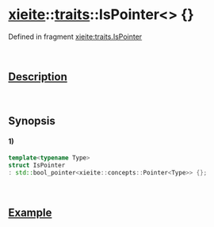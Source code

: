 # [xieite](../../xieite.md)\:\:[traits](../../traits.md)\:\:IsPointer\<\> \{\}
Defined in fragment [xieite:traits.IsPointer](../../../src/traits/is_pointer.cpp)

&nbsp;

## [Description](../concepts/pointer.md#Description)

&nbsp;

## Synopsis
#### 1)
```cpp
template<typename Type>
struct IsPointer
: std::bool_pointer<xieite::concepts::Pointer<Type>> {};
```

&nbsp;

## [Example](../concepts/pointer.md#Example)
